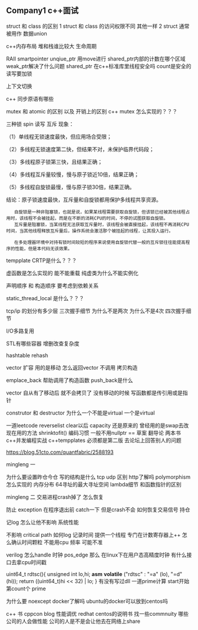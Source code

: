 ## Company1 c++面试
 
struct 和 class 的区别 
1 struct 和 class 的访问权限不同 其他一样
2 struct 通常被用作 数据union

c++内存布局 堆和栈谁比较大 生命周期

RAII smartpointer unqiue_ptr 用move进行 shared_ptr内部的计数在哪个区域 weak_ptr解决了什么问题 shared_ptr 在c++标准库里线程安全吗 count是安全的 读写要加锁

上下文切换

c++ 同步原语有哪些

mutex 和 atomic 的区别 以及 开销上的区别 c++ mutex 怎么实现的？？？

三种锁 spin 读写 互斥 
现象：

（1）单线程无锁速度最快，但应用场合受限；

（2）多线程无锁速度第二快，但结果不对，未保护临界代码段；

（3）多线程原子锁第三快，且结果正确；

（4）多线程互斥量较慢，慢与原子锁近10倍，结果正确；

（5）多线程自旋锁最慢，慢与原子锁30倍，结果正确。

结论：原子锁速度最快，互斥量和自旋锁都用保护多线程共享资源。

       自旋锁是一种非阻塞锁，也就是说，如果某线程需要获取自旋锁，但该锁已经被其他线程占用时，该线程不会被挂起，而是在不断的消耗CPU的时间，不停的试图获取自旋锁。
       互斥量是阻塞锁，当某线程无法获取互斥量时，该线程会被直接挂起，该线程不再消耗CPU时间，当其他线程释放互斥量后，操作系统会激活那个被挂起的线程，让其投入运行。

       在多处理器环境中对持有锁时间较短的程序来说使用自旋锁代替一般的互斥锁往往能提高程序的性能，但是本代码无该效果。


tempplate CRTP是什么？？？

虚函数是怎么实现的 能不能重载 纯虚类为什么不能实例化

声明顺序 和 构造顺序 要考虑到依赖关系

static_thread_local 是什么？？？

tcp/ip 的划分有多少层 三次握手细节 为什么不是两次 为什么不是4次 四次握手细节

I/O多路复用

STL有哪些容器 增删改查复杂度

hashtable rehash

vector 扩容 用的是移动 怎么返回vector 不调用 拷贝构造

emplace_back 帮助调用了构造函数 push_back是什么

vector 自从有了移动后 就不会拷贝了 没有移动的时候 写函数都是传引用或是指针

construtor 和 destructor 为什么一个不能是virtual 一个是virtual

一道leetcode reverselist
clear以后 capacity 还是原来的 曾经用的是swap去改 现在用的方法 shrinktofit()
编码习惯 一般不用nullptr == 
草案 翻导论
两本书 c++并发编程实战 c++tempplates 必须都是第二版
去论坛上回答别人的问题

https://blog.51cto.com/quantfabric/2588193





mingleng 一

为什么要设置昨仓今仓
写的结构是什么
tcp udp 区别
http了解吗
polymorphism 怎么实现的
内存分布
64寻址的最大寻址空间
lambda细节 和函数指针的区别

mingleng 二
交易进程crash掉了 怎么恢复

防止 exception 在程序退出前 catch一下 但是crash不会  如何恢复交易信号 持仓

记log 怎么让他不影响 系统性能

不影响 critical path 如何log 记录时间
提供一个线程 专门在计数寄存器上++ 怎么确认时间颗粒 不能用cpu 频率 可能不准

verilog 怎么handle 时钟 pos_edge 那么 在linux下在用户态高精度时钟 有什么接口去拿cpu时间戳

uint64_t rdtsc(){
    unsigned int lo,hi;
    __asm__ __volatile__ ("rdtsc" : "=a" (lo), "=d" (hi));
    return ((uint64_t)hi << 32) | lo;
}
有没有写过dll
一道prime计算 start开始 第count个 prime


为什么要 noexcept
docker了解吗 ubuntu的docker可以放到centos吗

c++ 书 cppcon blog
性能调优 redhat centos的说明书
找一些commnuity 哪些公司的人会做性能 公司的人是不是会让他去在网络上share 


